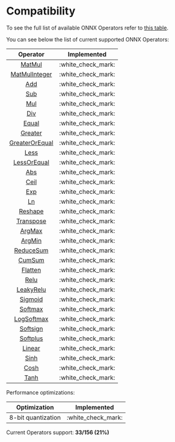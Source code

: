 # Compatibility

To see the full list of available ONNX Operators refer to [this table](https://github.com/onnx/onnx/blob/main/docs/Operators.md).

You can see below the list of current supported ONNX Operators:

|                          Operator                           |     Implemented      |
| :---------------------------------------------------------: | :------------------: |
|         [MatMul](operators/tensor/tensor.matmul.md)         | :white\_check\_mark: |
|     [MatMulInteger](operators/tensor/tensor.matmul.md)      | :white\_check\_mark: |
|       [Add](operators/tensor/#arithmetic-operations)        | :white\_check\_mark: |
|       [Sub](operators/tensor/#arithmetic-operations)        | :white\_check\_mark: |
|       [Mul](operators/tensor/#arithmetic-operations)        | :white\_check\_mark: |
|       [Div](operators/tensor/#arithmetic-operations)        | :white\_check\_mark: |
|           [Equal](operators/tensor/tensor.eq.md)            | :white\_check\_mark: |
|        [Greater](operators/tensor/tensor.greater.md)        | :white\_check\_mark: |
| [GreaterOrEqual](operators/tensor/tensor.greater\_equal.md) | :white\_check\_mark: |
|           [Less](operators/tensor/tensor.less.md)           | :white\_check\_mark: |
|    [LessOrEqual](operators/tensor/tensor.less\_equal.md)    | :white\_check\_mark: |
|            [Abs](operators/tensor/tensor.abs.md)            | :white\_check\_mark: |
|           [Ceil](operators/tensor/tensor.ceil.md)           | :white\_check\_mark: |
|            [Exp](operators/tensor/tensor.exp.md)            | :white\_check\_mark: |
|             [Ln](operators/tensor/tensor.ln.md)             | :white\_check\_mark: |
|        [Reshape](operators/tensor/tensor.reshape.md)        | :white\_check\_mark: |
|      [Transpose](operators/tensor/tensor.transpose.md)      | :white\_check\_mark: |
|         [ArgMax](operators/tensor/tensor.argmax.md)         | :white\_check\_mark: |
|         [ArgMin](operators/tensor/tensor.argmin.md)         | :white\_check\_mark: |
|     [ReduceSum](operators/tensor/tensor.reduce\_sum.md)     | :white\_check\_mark: |
|         [CumSum](operators/tensor/tensor.cumsum.md)         | :white\_check\_mark: |
|         [Flatten](operators/tensor/tensor.flatten.md)       | :white\_check\_mark: |
|         [Relu](operators/neural-network/nn.relu.md)         | :white\_check\_mark: |
|   [LeakyRelu](operators/neural-network/nn.leaky\_relu.md)   | :white\_check\_mark: |
|      [Sigmoid](operators/neural-network/nn.sigmoid.md)      | :white\_check\_mark: |
|      [Softmax](operators/neural-network/nn.softmax.md)      | :white\_check\_mark: |
|   [LogSoftmax](operators/neural-network/nn.logsoftmax.md)   | :white\_check\_mark: |
|     [Softsign](operators/neural-network/nn.softsign.md)     | :white\_check\_mark: |
|     [Softplus](operators/neural-network/nn.softplus.md)     | :white\_check\_mark: |
|       [Linear](operators/neural-network/nn.linear.md)       | :white\_check\_mark: |
|           [Sinh](operators/tensor/tensor.sinh.md)           | :white\_check\_mark: |
|           [Cosh](operators/tensor/tensor.cosh.md)           | :white\_check\_mark: |
|           [Tanh](operators/tensor/tensor.tanh.md)           | :white\_check\_mark: |

Performance optimizations:

|    Optimization    |     Implemented      |
| :----------------: | :------------------: |
| 8-bit quantization | :white\_check\_mark: |

Current Operators support: **33/156 (21%)**